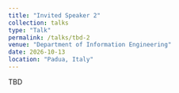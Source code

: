 ```yaml
---
title: "Invited Speaker 2"
collection: talks
type: "Talk"
permalink: /talks/tbd-2
venue: "Department of Information Engineering"
date: 2026-10-13
location: "Padua, Italy"
---
```


TBD